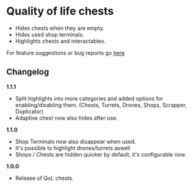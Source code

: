 # Quality of life chests

- Hides chests when they are empty.
- Hides used shop terminals.
- Highlights chests and interactables.

For feature suggestions or bug reports go [here](https://github.com/Faustvii/R2Mods/issues)

## Changelog

**1.1.1**

* Split highlights into more categories and added options for enabling/disabling them. (Chests, Turrets, Drones, Shops, Scrapper, Duplicator)
* Adaptive chest now also hides after use.

**1.1.0**

* Shop Terminals now also disappear when used.
* It's possible to highlight drones/turrets aswell
* Shops / Chests are hidden quicker by default, it's configurable now.

**1.0.0**

* Release of QoL chests.
